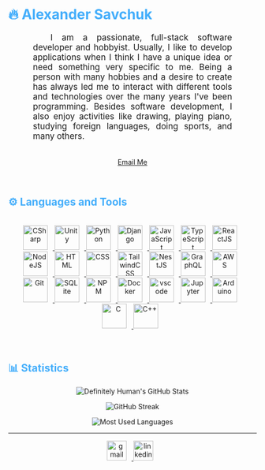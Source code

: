 <h1 style="color: #44AEFB;">🔥 Alexander Savchuk </h1>

<p align:"center" style="text-align: justify; margin: 0 50px; font-size: 17px;" >
&emsp; I am a passionate, full-stack software developer and hobbyist. Usually, I like to develop applications when I think I have a unique idea or need something very specific to me. Being a person with many hobbies and a desire to create has always led me to interact with different tools and technologies over the many years I've been programming. Besides software development, I also enjoy activities like drawing, playing piano, studying foreign languages, doing sports, and many others.
<br>
<br>
<div align="center">

[Email Me](mailto:odest66@gmail.com)

</div>
</p>
<br>
<!-- Languages and Tools -->

<h2 style="color: #44AEFB">⚙️ Languages and Tools</h2>
<br>
<!-- Icons Resources -->
<!-- https://devicon.dev/ -->
<!-- https://cdn.jsdelivr.net/npm/simple-icons@v3/icons/ -->
<div align="center">
  <a href="https://learn.microsoft.com/en-us/dotnet/csharp/" target="_blank" rel="noreferrer">
      <img  alt="CSharp" height="50px" style="padding-right:10px;" src="https://cdn.jsdelivr.net/gh/devicons/devicon/icons/csharp/csharp-plain.svg"/>
  </a>
  <a href="https://unity.com/" target="_blank" rel="noreferrer">
      <img  alt="Unity" height="50px" style="padding-right:10px;" src="https://cdn.jsdelivr.net/gh/devicons/devicon/icons/unity/unity-original.svg"/>
  </a>
  <a href="https://www.python.org/" target="_blank" rel="noreferrer">
      <img  alt="Python" height="50px" style="padding-right:10px;" src="https://cdn.jsdelivr.net/gh/devicons/devicon/icons/python/python-original.svg"/>
  </a>
  <a href="https://docs.djangoproject.com/" target="_blank" rel="noreferrer">
      <img  alt="Django" height="50px" style="padding-right:10px;" src="https://cdn.jsdelivr.net/gh/devicons/devicon/icons/django/django-plain.svg"/>
  </a>
  <a href="https://developer.mozilla.org/en-US/docs/Web/JavaScript" target="_blank" rel="noreferrer">
      <img  alt="JavaScript" height="50px" style="padding-right:10px;" src="https://cdn.jsdelivr.net/gh/devicons/devicon/icons/javascript/javascript-plain.svg"/>
  </a>
  <a href="https://www.typescriptlang.org/" target="_blank" rel="noreferrer">
      <img  alt="TypeScript" height="50px" style="padding-right:10px;" src="https://cdn.jsdelivr.net/gh/devicons/devicon/icons/typescript/typescript-original.svg"/>
  </a>
  <a href="https://reactjs.org/" target="_blank" rel="noreferrer">
      <img  alt="ReactJS" height="50px" style="padding-right:10px;" src="https://cdn.jsdelivr.net/gh/devicons/devicon/icons/react/react-original.svg" />
  </a>
  <a href="https://nodejs.org/en/" target="_blank" rel="noreferrer">
      <img  alt="NodeJS" height="50px" style="padding-right:10px;" src="https://cdn.jsdelivr.net/gh/devicons/devicon/icons/nodejs/nodejs-original.svg"/>
  </a>
  <a href="https://developer.mozilla.org/en-US/docs/Web/HTML" target="_blank" rel="noreferrer">
      <img  alt="HTML" height="50px" style="padding-right:10px;" src="https://cdn.jsdelivr.net/gh/devicons/devicon/icons/html5/html5-original.svg"/>
  </a>
  <a href="https://developer.mozilla.org/en-US/docs/Web/CSS" target="_blank" rel="noreferrer">
      <img  alt="CSS" height="50px" style="padding-right:10px;" src="https://cdn.jsdelivr.net/gh/devicons/devicon/icons/css3/css3-original.svg"/>
  </a>
  <a href="https://tailwindcss.com/" target="_blank" rel="noreferrer">
      <img  alt="TailwindCSS" height="50px" style="padding-right:10px;" src="https://cdn.jsdelivr.net/gh/devicons/devicon/icons/tailwindcss/tailwindcss-plain.svg"/>
  </a>
  <a href="https://nestjs.com/" target="_blank" rel="noreferrer">
      <img  alt="NestJS" height="50px" style="padding-right:10px;" src="https://cdn.jsdelivr.net/gh/devicons/devicon/icons/nestjs/nestjs-plain.svg"/>
  </a>
  <a href="https://graphql.org/" target="_blank" rel="noreferrer">
      <img  alt="GraphQL" height="50px" style="padding-right:10px;" src="https://cdn.jsdelivr.net/gh/devicons/devicon/icons/graphql/graphql-plain-wordmark.svg"/>
  </a>
  <a href="https://aws.amazon.com/" target="_blank" rel="noreferrer">
      <img  alt="AWS" height="50px" style="padding-right:10px;" src="https://cdn.jsdelivr.net/gh/devicons/devicon/icons/amazonwebservices/amazonwebservices-plain-wordmark.svg"/>
  </a>
  <a href="https://git-scm.com/" target="_blank" rel="noreferrer">
      <img  alt="Git" height="50px" style="padding-right:10px;" src="https://cdn.jsdelivr.net/gh/devicons/devicon/icons/git/git-original.svg"/>
  </a>
  <a href="https://www.postgresql.org/" target="_blank" rel="noreferrer">
      <img  alt="SQLite" height="50px" style="padding-right:10px;" src="https://cdn.jsdelivr.net/gh/devicons/devicon/icons/postgresql/postgresql-plain-wordmark.svg"/>
  </a>
  <a href="https://www.npmjs.com/" target="_blank" rel="noreferrer">
      <img  alt="NPM" height="50px" style="padding-right:10px;" src="https://cdn.jsdelivr.net/gh/devicons/devicon/icons/npm/npm-original-wordmark.svg"/>
  </a>
  <a href="https://www.docker.com/" target="_blank" rel="noreferrer">
      <img  alt="Docker" height="50px" style="padding-right:10px;" src="https://cdn.jsdelivr.net/gh/devicons/devicon/icons/docker/docker-plain-wordmark.svg"/>
  </a>
  <a href="https://code.visualstudio.com/" target="_blank" rel="noreferrer">
      <img  alt="vscode" height="50px" style="padding-right:10px;"src="https://cdn.jsdelivr.net/gh/devicons/devicon/icons/vscode/vscode-original.svg"/>
  </a>
  <a href="http://jupyter.org/" target="_blank" rel="noreferrer">
      <img  alt="Jupyter" height="50px" style="padding-right:10px;"src="https://cdn.jsdelivr.net/gh/devicons/devicon/icons/jupyter/jupyter-original-wordmark.svg"/>
  </a>
  <a href="https://docs.arduino.cc/" target="_blank" rel="noreferrer">
      <img  alt="Arduino" height="50px" style="padding-right:10px;" src="https://cdn.jsdelivr.net/gh/devicons/devicon/icons/arduino/arduino-original-wordmark.svg"/>
  </a>
  <a href="https://www.cprogramming.com/" target="_blank" rel="noreferrer">
      <img  alt="C" height="50px" style="padding-right:10px;" src="https://cdn.jsdelivr.net/gh/devicons/devicon/icons/c/c-original.svg"/>
  </a>
  <a href="https://cplusplus.com/" target="_blank" rel="noreferrer">
      <img  alt="C++" height="50px" style="padding-right:10px;" src="https://cdn.jsdelivr.net/gh/devicons/devicon/icons/cplusplus/cplusplus-original.svg"/>
  </a>
</div>
<br>
<br>

<!-- Statistics -->

<h2 style="color: #44AEFB">📊 Statistics</h2>

<!-- Begin Stats Cards -->
<!-- Resources:  -->
<!-- Github & Languages Stats: https://github.com/anuraghazra/github-readme-stats -->
<!-- Streak Stats: https://github.com/denvercoder1/github-readme-streak-stats -->
<!-- Change the value after ?username= to your GitHub username. -->
<div class="stats" align="center">

![Definitely Human's GitHub Stats](https://github-readme-stats.vercel.app/api?username=Definitely-Human&hide=stars&count_private=true&show_icons=true&theme=algolia&border_radius=10)

![GitHub Streak](https://streak-stats.demolab.com?user=Definitely-Human&count_private=true&theme=algolia&border_radius=10)

<!-- compact programming languages layout -->

![Most Used Languages](https://github-readme-stats.vercel.app/api/top-langs/?username=Definitely-Human&layout=compact&show_icons=true&theme=algolia&border_radius=10)

</div>
<!--  End Stats Cards -->

---

<!-- Begin Footer -->
<!-- Icons Resources -->
<!-- https://devicon.dev/ -->
<div class="footer" align="center" style="margin:15px;">
    <a href="mailto:odest66@gmail.com" target="_blank">
        <img style="margin:0 10px 10px 0;" src="https://user-images.githubusercontent.com/78341798/194531383-ddb2b774-5bb9-491c-b601-4a4a7d9792fb.svg" alt="gmail" width="40px"/>
    </a>
    <a href="https://www.linkedin.com/in/alexander-savchuk/" target="_blank">
        <img style="margin:0 10px 10px 0;" src="https://www.cdnlogo.com/logos/l/78/linkedin-icon.svg" alt="linkedin" width="40px"/>
    </a>
</div>
<!-- End Footer -->
